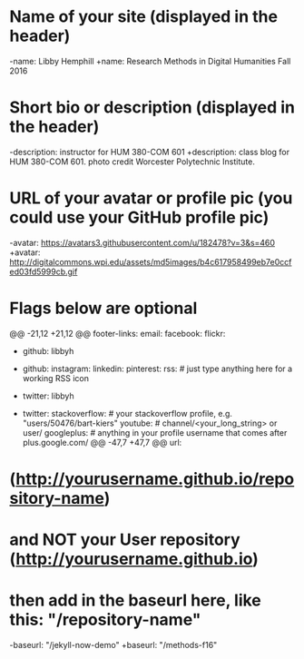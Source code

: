 #
  
  # Name of your site (displayed in the header)
 -name: Libby Hemphill
 +name: Research Methods in Digital Humanities Fall 2016
  
  # Short bio or description (displayed in the header)
 -description: instructor for HUM 380-COM 601
 +description: class blog for HUM 380-COM 601. photo credit Worcester Polytechnic Institute.
  
  # URL of your avatar or profile pic (you could use your GitHub profile pic)
 -avatar: https://avatars3.githubusercontent.com/u/182478?v=3&s=460
 +avatar: http://digitalcommons.wpi.edu/assets/md5images/b4c617958499eb7e0ccfed03fd5999cb.gif
  
  #
  # Flags below are optional
 @@ -21,12 +21,12 @@ footer-links:
    email:
    facebook:
    flickr:
 -  github: libbyh
 +  github: 
    instagram:
    linkedin:
    pinterest:
    rss: # just type anything here for a working RSS icon
 -  twitter: libbyh
 +  twitter: 
    stackoverflow: # your stackoverflow profile, e.g. "users/50476/bart-kiers"
    youtube: # channel/<your_long_string> or user/<user-name>
    googleplus: # anything in your profile username that comes after plus.google.com/
 @@ -47,7 +47,7 @@ url:
  # (http://yourusername.github.io/repository-name)
  # and NOT your User repository (http://yourusername.github.io)
  # then add in the baseurl here, like this: "/repository-name"
 -baseurl: "/jekyll-now-demo"
 +baseurl: "/methods-f16"
